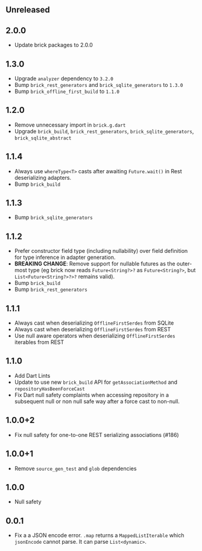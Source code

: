 ## Unreleased

## 2.0.0

* Update brick packages to 2.0.0

## 1.3.0

* Upgrade `analyzer` dependency to `3.2.0`
* Bump `brick_rest_generators` and `brick_sqlite_generators` to `1.3.0`
* Bump `brick_offline_first_build` to `1.1.0`

## 1.2.0

* Remove unnecessary import in `brick.g.dart`
* Upgrade `brick_build`, `brick_rest_generators`, `brick_sqlite_generators`, `brick_sqlite_abstract`

## 1.1.4

* Always use `whereType<T>` casts after awaiting `Future.wait()` in Rest deserializing adapters.
* Bump `brick_build`

## 1.1.3

* Bump `brick_sqlite_generators`

## 1.1.2

* Prefer constructor field type (including nullability) over field definition for type inference in adapter generation.
* **BREAKING CHANGE**: Remove support for nullable futures as the outer-most type (eg brick now reads `Future<String?>?` as `Future<String?>`, but `List<Future<String?>?>?` remains valid).
* Bump `brick_build`
* Bump `brick_rest_generators`

## 1.1.1

* Always cast when deserializing `OfflineFirstSerdes` from SQLite
* Always cast when deserializing `OfflineFirstSerdes` from REST
* Use null aware operators when deserializing `OfflineFirstSerdes` iterables from REST


## 1.1.0

* Add Dart Lints
* Update to use new `brick_build` API for `getAssociationMethod` and `repositoryHasBeenForceCast`
* Fix Dart null safety complaints when accessing repository in a subsequent null or non null safe way after a force cast to non-null.

## 1.0.0+2

* Fix null safety for one-to-one REST serializing associations (#186)

## 1.0.0+1

* Remove `source_gen_test` and `glob` dependencies

## 1.0.0

* Null safety

## 0.0.1

* Fix a a JSON encode error. `.map` returns a `MappedListIterable` which `jsonEncode` cannot parse. It can parse `List<dynamic>`.
